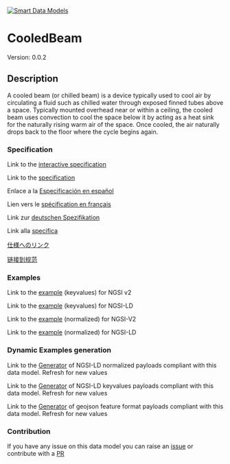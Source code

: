 [![Smart Data Models](https://smartdatamodels.org/wp-content/uploads/2022/01/SmartDataModels_logo.png "Logo")](https://smartdatamodels.org)
# CooledBeam
Version: 0.0.2

## Description 

A cooled beam (or chilled beam) is a device typically used to cool air by circulating a fluid such as chilled water through exposed finned tubes above a space. Typically mounted overhead near or within a ceiling, the cooled beam uses convection to cool the space below it by acting as a heat sink for the naturally rising warm air of the space. Once cooled, the air naturally drops back to the floor where the cycle begins again.
### Specification

Link to the [interactive specification](https://swagger.lab.fiware.org/?url=https://smart-data-models.github.io/dataModel.S4BLDG/CooledBeam/swagger.yaml)

Link to the [specification](https://github.com/smart-data-models/dataModel.S4BLDG/blob/master/CooledBeam/doc/spec.md)

Enlace a la [Especificación en español](https://github.com/smart-data-models/dataModel.S4BLDG/blob/master/CooledBeam/doc/spec_ES.md)

Lien vers le [spécification en français](https://github.com/smart-data-models/dataModel.S4BLDG/blob/master/CooledBeam/doc/spec_FR.md)

Link zur [deutschen Spezifikation](https://github.com/smart-data-models/dataModel.S4BLDG/blob/master/CooledBeam/doc/spec_DE.md)

Link alla [specifica](https://github.com/smart-data-models/dataModel.S4BLDG/blob/master/CooledBeam/doc/spec_IT.md)

[仕様へのリンク](https://github.com/smart-data-models/dataModel.S4BLDG/blob/master/CooledBeam/doc/spec_JA.md)

[链接到规范](https://github.com/smart-data-models/dataModel.S4BLDG/blob/master/CooledBeam/doc/spec_ZH.md)
### Examples

Link to the [example](https://smart-data-models.github.io/dataModel.S4BLDG/CooledBeam/examples/example.json) (keyvalues) for NGSI v2

Link to the [example](https://smart-data-models.github.io/dataModel.S4BLDG/CooledBeam/examples/example.jsonld) (keyvalues) for NGSI-LD

Link to the [example](https://smart-data-models.github.io/dataModel.S4BLDG/CooledBeam/examples/example-normalized.json) (normalized) for NGSI-V2

Link to the [example](https://smart-data-models.github.io/dataModel.S4BLDG/CooledBeam/examples/example-normalized.jsonld) (normalized) for NGSI-LD
### Dynamic Examples generation

Link to the [Generator](https://smartdatamodels.org/extra/ngsi-ld_generator.php?schemaUrl=https://raw.githubusercontent.com/smart-data-models/dataModel.S4BLDG/master/CooledBeam/schema.json&email=info@smartdatamodels.org) of NGSI-LD normalized payloads compliant with this data model. Refresh for new values

Link to the [Generator](https://smartdatamodels.org/extra/ngsi-ld_generator_keyvalues.php?schemaUrl=https://raw.githubusercontent.com/smart-data-models/dataModel.S4BLDG/master/CooledBeam/schema.json&email=info@smartdatamodels.org) of NGSI-LD keyvalues payloads compliant with this data model. Refresh for new values

Link to the [Generator](https://smartdatamodels.org/extra/geojson_features_generator.php?schemaUrl=https://raw.githubusercontent.com/smart-data-models/dataModel.S4BLDG/master/CooledBeam/schema.json&email=info@smartdatamodels.org) of geojson feature format payloads compliant with this data model. Refresh for new values
### Contribution

 If you have any issue on this data model you can raise an [issue](https://github.com/smart-data-models/dataModel.S4BLDG/issues)  or contribute with a [PR](https://github.com/smart-data-models/dataModel.S4BLDG/pulls)